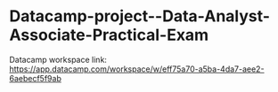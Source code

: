 # Datacamp-project--Data-Analyst-Associate-Practical-Exam
Datacamp workspace link:
https://app.datacamp.com/workspace/w/eff75a70-a5ba-4da7-aee2-6aebecf5f9ab
